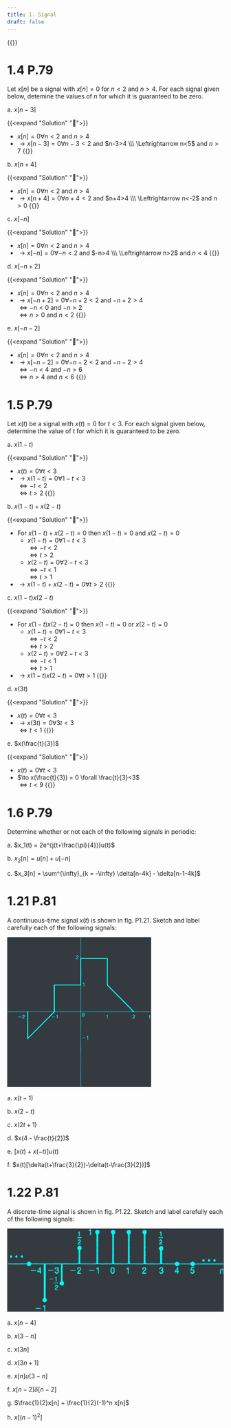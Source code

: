 ```yaml
---
title: 1. Signal
draft: false
---
```


{{<toc>}}

# 1.4 P.79
Let $x[n]$ be a signal with $x[n] = 0$ for $n<2$ and $n>4$. For each signal given below, detemine the values of $n$ for which it is guaranteed to be zero.

a. $x[n-3]$

{{<expand "Solution" "🧈">}}
- $x[n] = 0 \forall n<2$ and $n>4$
- $\to x[n-3] = 0 \forall n-3<2$ and $n-3>4 \\\ \Leftrightarrow n<5$ and $n>7$
{{</expand>}}

b. $x[n+4]$

{{<expand "Solution" "🧈">}}
- $x[n] = 0 \forall n<2$ and $n>4$
- $\to x[n+4] = 0 \forall n+4<2$ and $n+4>4 \\\ \Leftrightarrow n<-2$ and $n>0$
{{</expand>}}

c. $x[-n]$

{{<expand "Solution" "🧈">}}
- $x[n] = 0 \forall n<2$ and $n>4$
- $\to x[-n] = 0 \forall -n<2$ and $-n>4 \\\ \Leftrightarrow n>2$ and $n<4$
{{</expand>}}

d. $x[-n+2]$

{{<expand "Solution" "🧈">}}
- $x[n] = 0 \forall n<2$ and $n>4$
- $\to x[-n+2] = 0 \forall -n+2<2$ and $-n+2>4$\
$\Leftrightarrow -n<0$ and $-n>2$\
$\Leftrightarrow n>0$ and $n<2$
{{</expand>}}

e. $x[-n-2]$

{{<expand "Solution" "🧈">}}
- $x[n] = 0 \forall n<2$ and $n>4$
- $\to x[-n-2] = 0 \forall -n-2<2$ and $-n-2>4$\
$\Leftrightarrow -n<4$ and $-n>6$\
$\Leftrightarrow n>4$ and $n<6$
{{</expand>}}

# 1.5 P.79
Let $x(t)$ be a signal with $x(t) = 0$ for $t<3$. For each signal given below, determine the value of $t$ for which it is guaranteed to be zero.

a. $x(1-t)$

{{<expand "Solution" "🧈">}}
- $x(t) = 0 \forall t<3$
- $\to x(1-t) = 0 \forall 1-t<3$\
$\Leftrightarrow -t<2$\
$\Leftrightarrow t>2$
{{</expand>}}

b. $x(1-t)+x(2-t)$

{{<expand "Solution" "🧈">}}
- $\text{For } x(1-t)+x(2-t) = 0 \text{ then } x(1-t) = 0$ and $x(2-t) = 0$
  - $x(1-t) = 0 \forall 1-t<3$\
    $\Leftrightarrow -t<2$\
    $\Leftrightarrow t>2$
  - $x(2-t) = 0 \forall 2-t<3$\
    $\Leftrightarrow -t<1$\
    $\Leftrightarrow t>1$
- $\to x(1-t)+x(2-t) = 0 \forall t>2$
{{</expand>}}

c. $x(1-t)x(2-t)$

{{<expand "Solution" "🧈">}}
- $\text{For } x(1-t)x(2-t) = 0 \text{ then } x(1-t) = 0$ or $x(2-t) = 0$
  - $x(1-t) = 0 \forall 1-t<3$\
    $\Leftrightarrow -t<2$\
    $\Leftrightarrow t>2$
  - $x(2-t) = 0 \forall 2-t<3$\
    $\Leftrightarrow -t<1$\
    $\Leftrightarrow t>1$
- $\to x(1-t)x(2-t) = 0 \forall t>1$
{{</expand>}}

d. $x(3t)$

{{<expand "Solution" "🧈">}}
- $x(t) = 0 \forall t<3$
- $\to x(3t) = 0 \forall 3t<3$\
$\Leftrightarrow t<1$
{{</expand>}}

e. $x(\frac{t}{3})$

{{<expand "Solution" "🧈">}}
- $x(t) = 0 \forall t<3$
- $\to x(\frac{t}{3}) = 0 \forall \frac{t}{3}<3$\
$\Leftrightarrow t<9$
{{</expand>}}

# 1.6 P.79
Determine whether or not each of the following signals in periodic:

a. $x_1(t) = 2e^{j(t+\frac{\pi}{4})}u(t)$

b. $x_2[n] = u[n] + u[-n]$

c. $x_3[n] = \sum^{\infty}_{k = -\infty} \delta[n-4k] - \delta[n-1-4k]$

# 1.21 P.81

A continuous-time signal $x(t)$ is shown in fig. P1.21. Sketch and label carefully each of the following signals:

![](P1.21.webp "P1.21")

a. $x(t-1)$

b. $x(2-t)$

c. $x(2t+1)$

d. $x(4 - \frac{t}{2})$

e. $[x(t)+x(-t)]u(t)$

f. $x(t)[\delta(t+\frac{3}{2})-\delta(t-\frac{3}{2})]$

# 1.22 P.81
A discrete-time signal is shown in fig. P1.22. Sketch and label carefully each of the following signals:

![](P1.22.webp "P1.22")

a. $x[n-4]$

b. $x[3-n]$

c. $x[3n]$

d. $x[3n+1]$

e. $x[n]u[3-n]$

f. $x[n-2]\delta[n-2]$

g. $\frac{1}{2}x[n] + \frac{1}{2}(-1)^n x[n]$

h. $x[(n-1)^2]$